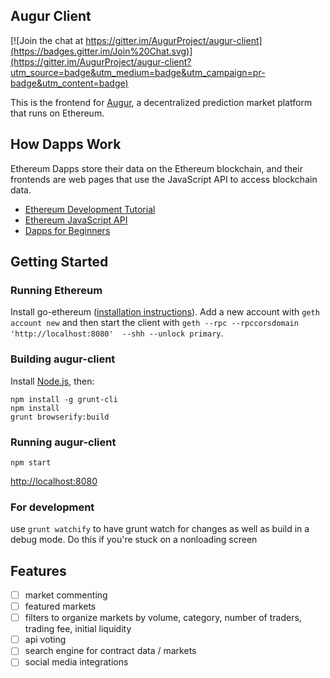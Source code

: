 Augur Client
------------

[![Join the chat at https://gitter.im/AugurProject/augur-client](https://badges.gitter.im/Join%20Chat.svg)](https://gitter.im/AugurProject/augur-client?utm_source=badge&utm_medium=badge&utm_campaign=pr-badge&utm_content=badge)

This is the frontend for [Augur](http://augur.net), a decentralized prediction market platform that runs on Ethereum.


## How Dapps Work

Ethereum Dapps store their data on the Ethereum blockchain, and their frontends are web pages that use the JavaScript API to access blockchain data.

* [Ethereum Development Tutorial](https://github.com/ethereum/wiki/wiki/Ethereum-Development-Tutorial)
* [Ethereum JavaScript API](https://github.com/ethereum/wiki/wiki/JavaScript-API)
* [Dapps for Beginners](https://dappsforbeginners.wordpress.com/)

## Getting Started

### Running Ethereum

Install go-ethereum ([installation instructions](https://github.com/ethereum/go-ethereum/wiki)). Add a new account with `geth account new` and then start the client with `geth --rpc --rpccorsdomain 'http://localhost:8080'  --shh --unlock primary`.

### Building augur-client

Install [Node.js](https://nodejs.org/), then:

```
npm install -g grunt-cli
npm install
grunt browserify:build
```

### Running augur-client

`npm start`

[http://localhost:8080](http://localhost:8080)

### For development

use `grunt watchify` to have grunt watch for changes as well as build in a debug mode.  Do this if you're stuck on a nonloading screen

## Features

- [ ] market commenting
- [ ] featured markets
- [ ] filters to organize markets by volume, category, number of traders, trading fee, initial liquidity
- [ ] api voting
- [ ] search engine for contract data / markets
- [ ] social media integrations
